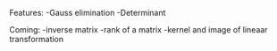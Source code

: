 Features:
-Gauss elimination
-Determinant

Coming:
-inverse matrix
-rank of a matrix
-kernel and image of lineaar transformation
